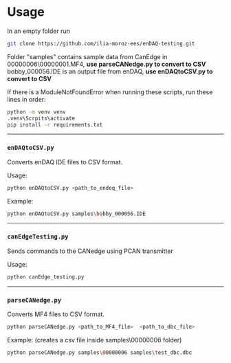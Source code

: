 # Usage

In an empty folder run
```bash
git clone https://github.com/ilia-moroz-ees/enDAQ-testing.git
```

Folder "samples" contains sample data from CanEdge in 00000006\00000001.MF4, **use parseCANedge.py to convert to CSV** <br/> 
bobby_000056.IDE is an output file from enDAQ, **use enDAQtoCSV.py to convert to CSV**

If there is a ModuleNotFoundError when running these scripts, run these lines in order:
```bash
python -m venv venv
.venv\Scrpits\activate
pip install -r requirements.txt
```
-----
### `enDAQtoCSV.py`

Converts enDAQ IDE files to CSV format.

Usage:

```bash
python enDAQtoCSV.py <path_to_endeq_file>
```

Example:

```bash
python enDAQtoCSV.py samples\bobby_000056.IDE
```
-----
### `canEdgeTesting.py`

Sends commands to the CANedge using PCAN transmitter

Usage:

```bash
python canEdge_testing.py
```
-----
### `parseCANedge.py`

Converts MF4 files to CSV format.

```bash
python parseCANedge.py <path_to_MF4_file>  <path_to_dbc_file>
```

Example: (creates a csv file inside samples\00000006 folder)
``` bash
python parseCANedge.py samples\00000006 samples\test_dbc.dbc
```

